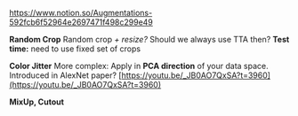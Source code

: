 
https://www.notion.so/Augmentations-592fcb6f52964e2697471f498c299e49

**Random Crop**
Random crop _+ resize?_
Should we always use TTA then?
**Test time:** need to use fixed set of crops

**Color Jitter**
More complex: Apply in **PCA direction** of your data space. Introduced in AlexNet paper?
[https://youtu.be/_JB0AO7QxSA?t=3960](https://youtu.be/_JB0AO7QxSA?t=3960)

**MixUp, Cutout**